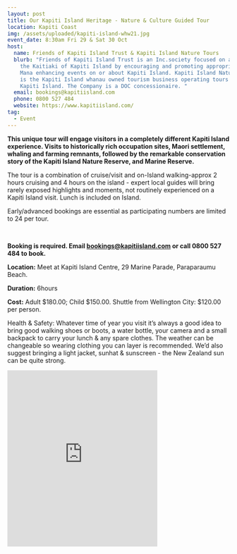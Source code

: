 ```yaml
---
layout: post
title: Our Kapiti Island Heritage - Nature & Culture Guided Tour
location: Kapiti Coast
img: /assets/uploaded/kapiti-island-whw21.jpg
event_date: 8:30am Fri 29 & Sat 30 Oct
host:
  name: Friends of Kapiti Island Trust & Kapiti Island Nature Tours
  blurb: "Friends of Kapiti Island Trust is an Inc.society focused on assisting
    the Kaitiaki of Kapiti Island by encouraging and promoting appropriate and
    Mana enhancing events on or about Kapiti Island. Kapiti Island Nature Tours
    is the Kapiti Island whanau owned tourism business operating tours to and on
    Kapiti Island. The Company is a DOC concessionaire. "
  email: bookings@kapitiisland.com
  phone: 0800 527 484
  website: https://www.kapitiisland.com/
tag:
  - Event
---
```

**This unique tour will engage visitors in a completely different Kapiti Island experience. Visits to historically rich occupation sites, Maori settlement, whaling and farming remnants, followed by the remarkable conservation story of the Kapiti Island Nature Reserve, and Marine Reserve.** 

The tour is a combination of cruise/visit and on-Island walking-approx 2 hours cruising and 4 hours on the island - expert local guides will bring rarely exposed highlights and moments, not routinely experienced on a Kapiti Island visit. Lunch is included on Island. 

Early/advanced bookings are essential as participating numbers are limited to 24 per tour.

<br>

**Booking is required. Email bookings@kapitiisland.com or call 0800 527 484 to book.**

**Location:** Meet at Kapiti Island Centre, 29 Marine Parade, Paraparaumu Beach.

**Duration:**  6hours

**Cost:** Adult $180.00; Child $150.00. Shuttle from Wellington City: $120.00 per person. 

Health & Safety: Whatever time of year you visit it’s always a good idea to bring good walking shoes or boots, a water bottle, your camera and a small backpack to carry your lunch & any spare clothes.  The weather can be changeable so wearing clothing you can layer is recommended. We’d also suggest bringing a light jacket, sunhat & sunscreen - the New Zealand sun can be quite strong.

<iframe src="https://www.facebook.com/plugins/page.php?href=https%3A%2F%2Fwww.facebook.com%2Fkapitiislandnaturetours&tabs=timeline&width=340&height=400&small_header=false&adapt_container_width=true&hide_cover=false&show_facepile=true&appId" width="340" height="400" style="border:none;overflow:hidden" scrolling="no" frameborder="5" allowfullscreen="false" allow="autoplay; clipboard-write; encrypted-media; picture-in-picture; web-share"></iframe>